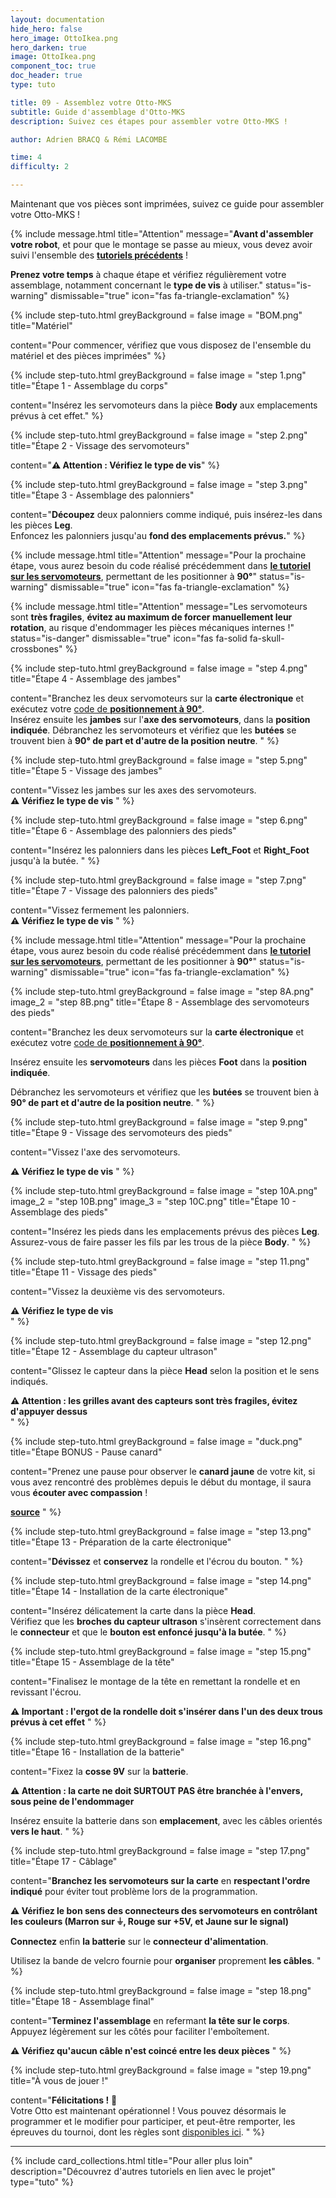 ```yaml
---
layout: documentation
hide_hero: false
hero_image: OttoIkea.png
hero_darken: true
image: OttoIkea.png
component_toc: true
doc_header: true
type: tuto

title: 09 - Assemblez votre Otto-MKS
subtitle: Guide d'assemblage d'Otto-MKS
description: Suivez ces étapes pour assembler votre Otto-MKS !

author: Adrien BRACQ & Rémi LACOMBE

time: 4
difficulty: 2

---
```

Maintenant que vos pièces sont imprimées, suivez ce guide pour assembler votre Otto-MKS ! 

{% include message.html title="Attention" message="**Avant d'assembler votre robot**, et pour que le montage se passe au mieux, vous devez avoir suivi l'ensemble des [**tutoriels précédents**](/pages/tutoriels/) !

**Prenez votre temps** à chaque étape et vérifiez régulièrement votre assemblage, notamment concernant le **type de vis** à utiliser." status="is-warning" dismissable="true" icon="fas fa-triangle-exclamation" %}

{% include step-tuto.html 
greyBackground = false
image = "BOM.png"
title="Matériel"

content="Pour commencer, vérifiez que vous disposez de l'ensemble du matériel et des pièces imprimées" %}

{% include step-tuto.html 
greyBackground = false
image = "step 1.png"
title="Étape 1 - Assemblage du corps"

content="Insérez les servomoteurs dans la pièce **Body** aux emplacements prévus à cet effet." %}

{% include step-tuto.html 
greyBackground = false
image = "step 2.png"
title="Étape 2 - Vissage des servomoteurs"

content="**⚠️ Attention : Vérifiez le type de vis**" %}

{% include step-tuto.html 
greyBackground = false
image = "step 3.png"
title="Étape 3 - Assemblage des palonniers"

content="**Découpez** deux palonniers comme indiqué, puis insérez-les dans les pièces **Leg**.  
Enfoncez les palonniers jusqu'au **fond des emplacements prévus.**" %}

{% include message.html title="Attention" message="Pour la prochaine étape, vous aurez besoin du code réalisé précédemment dans [**le tutoriel sur les servomoteurs**](/docs/tutoriels/08-servomotor/), permettant de les positionner à **90°**" status="is-warning" dismissable="true" icon="fas fa-triangle-exclamation" %}

{% include message.html title="Attention" message="Les servomoteurs sont **très fragiles**, **évitez au maximum de forcer manuellement leur rotation**, au risque d'endommager les pièces mécaniques internes !" status="is-danger" dismissable="true" icon="fas fa-solid fa-skull-crossbones" %}

{% include step-tuto.html 
greyBackground = false
image = "step 4.png"
title="Étape 4 - Assemblage des jambes"

content="Branchez les deux servomoteurs sur la **carte électronique** et exécutez votre [code de **positionnement à 90°**](/docs/tutoriels/08-servomotor/).  
Insérez ensuite les **jambes** sur l'**axe des servomoteurs**, dans la **position indiquée**.
Débranchez les servomoteurs et vérifiez que les **butées** se trouvent bien à **90° de part et d'autre de la position neutre**.
" %}

{% include step-tuto.html 
greyBackground = false
image = "step 5.png"
title="Étape 5 - Vissage des jambes"

content="Vissez les jambes sur les axes des servomoteurs.  
**⚠️ Vérifiez le type de vis**
" %}

{% include step-tuto.html 
greyBackground = false
image = "step 6.png"
title="Étape 6 - Assemblage des palonniers des pieds"

content="Insérez les palonniers dans les pièces **Left_Foot** et **Right_Foot** jusqu'à la butée.
" %}

{% include step-tuto.html 
greyBackground = false
image = "step 7.png"
title="Étape 7 - Vissage des palonniers des pieds"

content="Vissez fermement les palonniers.  
**⚠️ Vérifiez le type de vis**
" %}

{% include message.html title="Attention" message="Pour la prochaine étape, vous aurez besoin du code réalisé précédemment dans [**le tutoriel sur les servomoteurs**](/docs/tutoriels/08-servomotor/), permettant de les positionner à **90°**" status="is-warning" dismissable="true" icon="fas fa-triangle-exclamation" %}

{% include step-tuto.html 
greyBackground = false
image = "step 8A.png"
image_2 = "step 8B.png"
title="Étape 8 - Assemblage des servomoteurs des pieds"

content="Branchez les deux servomoteurs sur la **carte électronique** et exécutez votre [code de **positionnement à 90°**](/docs/tutoriels/08-servomotor/).  
  
Insérez ensuite les **servomoteurs** dans les pièces **Foot** dans la **position indiquée**.
  
Débranchez les servomoteurs et vérifiez que les **butées** se trouvent bien à **90° de part et d'autre de la position neutre**.
" %}

{% include step-tuto.html 
greyBackground = false
image = "step 9.png"
title="Étape 9 - Vissage des servomoteurs des pieds"

content="Vissez l'axe des servomoteurs.  
  
**⚠️ Vérifiez le type de vis**
" %}

{% include step-tuto.html 
greyBackground = false
image = "step 10A.png"
image_2 = "step 10B.png"
image_3 = "step 10C.png"
title="Étape 10 - Assemblage des pieds"

content="Insérez les pieds dans les emplacements prévus des pièces **Leg**.  
Assurez-vous de faire passer les fils par les trous de la pièce **Body**.
" %}

{% include step-tuto.html 
greyBackground = false
image = "step 11.png"
title="Étape 11 - Vissage des pieds"

content="Vissez la deuxième vis des servomoteurs.  
  
**⚠️ Vérifiez le type de vis**  
" %}

{% include step-tuto.html 
greyBackground = false
image = "step 12.png"
title="Étape 12 - Assemblage du capteur ultrason"

content="Glissez le capteur dans la pièce **Head** selon la position et le sens indiqués.  
    
**⚠️ Attention : les grilles avant des capteurs sont très fragiles, évitez d'appuyer dessus**  
" %}

{% include step-tuto.html 
greyBackground = false
image = "duck.png"
title="Étape BONUS - Pause canard"

content="Prenez une pause pour observer le **canard jaune** de votre kit, si vous avez rencontré des problèmes depuis le début du montage, il saura vous **écouter avec compassion** !

[**source**](https://rubberduckdebugging.com)
" %}

{% include step-tuto.html 
greyBackground = false
image = "step 13.png"
title="Étape 13 - Préparation de la carte électronique"

content="**Dévissez** et **conservez** la rondelle et l'écrou du bouton.
" %}

{% include step-tuto.html 
greyBackground = false
image = "step 14.png"
title="Étape 14 - Installation de la carte électronique"

content="Insérez délicatement la carte dans la pièce **Head**.  
Vérifiez que les **broches du capteur ultrason** s'insèrent correctement dans le **connecteur** et que le **bouton est enfoncé jusqu'à la butée**.
" %}

{% include step-tuto.html 
greyBackground = false
image = "step 15.png"
title="Étape 15 - Assemblage de la tête"

content="Finalisez le montage de la tête en remettant la rondelle et en revissant l'écrou.  
  
**⚠️ Important : l'ergot de la rondelle doit s'insérer dans l'un des deux trous prévus à cet effet**
" %}

{% include step-tuto.html 
greyBackground = false
image = "step 16.png"
title="Étape 16 - Installation de la batterie"

content="Fixez la **cosse 9V** sur la **batterie**.  
  
**⚠️ Attention : la carte ne doit SURTOUT PAS être branchée à l'envers, sous peine de l'endommager**  

Insérez ensuite la batterie dans son **emplacement**, avec les câbles orientés **vers le haut**.
" %}

{% include step-tuto.html 
greyBackground = false
image = "step 17.png"
title="Étape 17 - Câblage"

content="**Branchez les servomoteurs sur la carte** en **respectant l'ordre indiqué** pour éviter tout problème lors de la programmation.
  
**⚠️ Vérifiez le bon sens des connecteurs des servomoteurs en contrôlant les couleurs (Marron sur ⏚, Rouge sur +5V, et Jaune sur le signal)**  
  
**Connectez** enfin **la batterie** sur le **connecteur d'alimentation**.  

Utilisez la bande de velcro fournie pour **organiser** proprement **les câbles**.
" %}

{% include step-tuto.html 
greyBackground = false
image = "step 18.png"
title="Étape 18 - Assemblage final"

content="**Terminez l'assemblage** en refermant **la tête sur le corps**.  
Appuyez légèrement sur les côtés pour faciliter l'emboîtement.  
  
**⚠️ Vérifiez qu'aucun câble n'est coincé entre les deux pièces**
" %}

{% include step-tuto.html 
greyBackground = false
image = "step 19.png"
title="À vous de jouer !"

content="**Félicitations !** 🎉  
Votre Otto est maintenant opérationnel !
Vous pouvez désormais le programmer et le modifier pour participer, et peut-être remporter, les épreuves du tournoi, dont les règles sont [disponibles ici]().
" %}

---

{%
  include card_collections.html
  title="Pour aller plus loin"
  description="Découvrez d'autres tutoriels en lien avec le projet"
  type="tuto"
%}